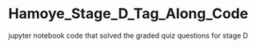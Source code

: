 # Hamoye_Stage_D_Tag_Along_Code
jupyter notebook code that solved the graded quiz questions for stage D
